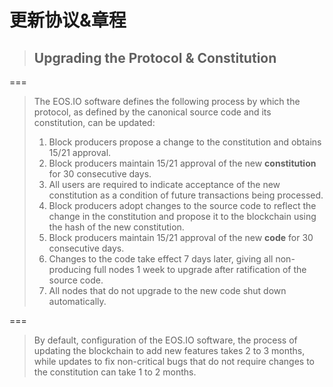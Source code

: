# 更新协议&章程

> ## Upgrading the Protocol & Constitution

===

> The EOS.IO software defines the following process by which the protocol, as defined by the canonical source code and its constitution, can be updated:
>
> 1. Block producers propose a change to the constitution and obtains 15/21 approval.
> 2. Block producers maintain 15/21 approval of the new **constitution** for 30 consecutive days.
> 3. All users are required to indicate acceptance of the new constitution as a condition of future transactions being processed.
> 4. Block producers adopt changes to the source code to reflect the change in the constitution and propose it to the blockchain using the hash of the new constitution.
> 5. Block producers maintain 15/21 approval of the new **code** for 30 consecutive days.
> 6. Changes to the code take effect 7 days later, giving all non-producing full nodes 1 week to upgrade after ratification of the source code.
> 7. All nodes that do not upgrade to the new code shut down automatically.

===

> By default, configuration of the EOS.IO software, the process of updating the blockchain to add new features takes 2 to 3 months, while updates to fix non-critical bugs that do not require changes to the constitution can take 1 to 2 months.

